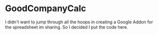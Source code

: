 # GoodCompanyCalc
I didn't want to jump through all the hoops in creating a Google Addon for the spreadsheet im sharing. So I decided I put the code here.
